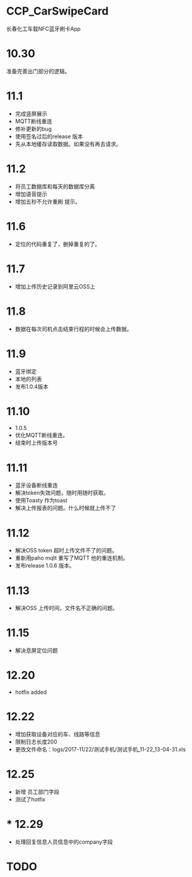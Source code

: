 # CCP_CarSwipeCard
长春化工车载NFC蓝牙刷卡App

# 10.30
准备完善出门部分的逻辑。


# 11.1
* 完成竖屏展示
* MQTT断线重连
* 修补更新的bug
* 使用签名过后的release 版本
* 先从本地缓存读取数据。如果没有再去请求。


# 11.2
* 将员工数据库和每天的数据库分离
* 增加语音提示
* 增加五秒不允许重刷 提示。

# 11.6
* 定位的代码重复了，删掉重复的了。

# 11.7
* 增加上传历史记录到阿里云OSS上

# 11.8
* 数据在每次司机点击结束行程的时候会上传数据。

# 11.9
* 蓝牙绑定
* 本地的列表
* 发布1.0.4版本


# 11.10
* 1.0.5
* 优化MQTT断线重连。
* 结束时上传版本号

# 11.11
* 蓝牙设备断线重连
* 解决token失效问题，随时用随时获取。
* 使用Toasty 作为toast
* 解决上传报表的问题。什么时候就上传不了

# 11.12
* 解决OSS token 超时上传文件不了的问题。
* 重新用paho mqtt 重写了MQTT 他的重连机制。
* 发布release 1.0.6 版本。

# 11.13
* 解决OSS 上传时间，文件名不正确的问题。

# 11.15
* 解决息屏定位问题

# 12.20
* hotfix added

# 12.22
* 增加获取设备对应的车、线路等信息
* 限制日志长度200
* 更改文件命名：logs/2017-11/22/测试手机/测试手机_11-22_13-04-31.xls


# 12.25
* 新增 员工部门字段
* 测试了hotfix

# * 12.29
* 处理回复信息人员信息中的company字段


# TODO

